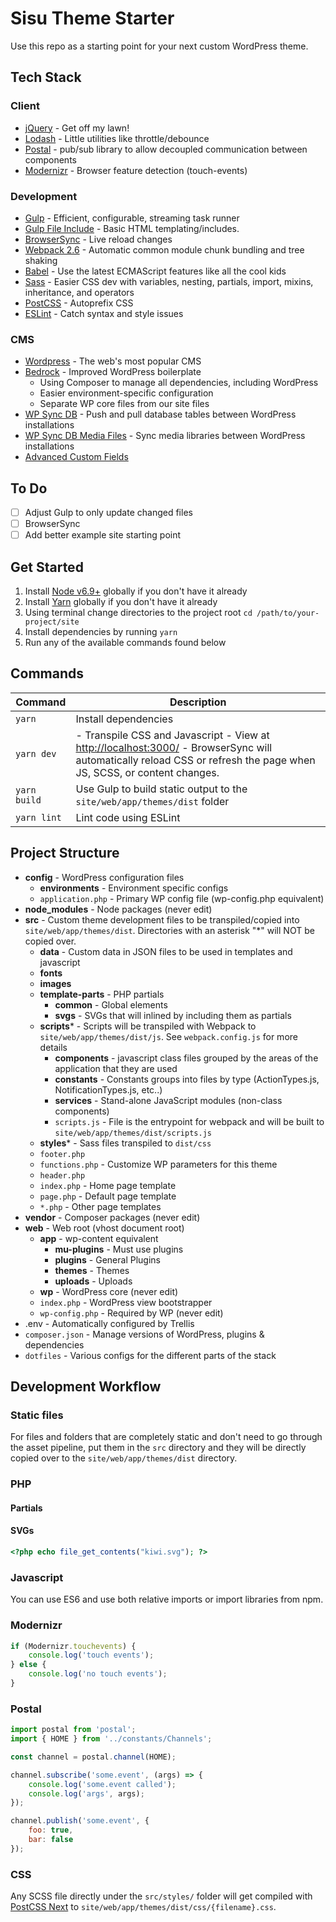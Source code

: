 # Sisu Theme Starter

Use this repo as a starting point for your next custom WordPress theme.

## Tech Stack

### Client

- [jQuery](https://jquery.com/) - Get off my lawn!
- [Lodash](https://lodash.com/) - Little utilities like throttle/debounce
- [Postal](https://github.com/postaljs/postal.js) - pub/sub library to allow decoupled communication between components
- [Modernizr](https://modernizr.com) - Browser feature detection (touch-events)

### Development

- [Gulp](http://gulpjs.com/) - Efficient, configurable, streaming task runner
- [Gulp File Include](https://github.com/coderhaoxin/gulp-file-include) - Basic HTML templating/includes.
- [BrowserSync](https://www.browsersync.io/) - Live reload changes
- [Webpack 2.6](https://webpack.github.io) - Automatic common module chunk bundling and tree shaking
- [Babel](https://babeljs.io/) - Use the latest ECMAScript features like all the cool kids
- [Sass](http://sass-lang.com/) - Easier CSS dev with variables, nesting, partials, import, mixins, inheritance, and operators
- [PostCSS](http://postcss.org/) - Autoprefix CSS
- [ESLint](http://eslint.org/) - Catch syntax and style issues

### CMS

- [Wordpress](https://wordpress.org/) - The web's most popular CMS
- [Bedrock](https://roots.io/bedrock/) - Improved WordPress boilerplate
  - Using Composer to manage all dependencies, including WordPress
  - Easier environment-specific configuration
  - Separate WP core files from our site files
- [WP Sync DB](https://github.com/wp-sync-db/wp-sync-db) - Push and pull database tables between WordPress installations
- [WP Sync DB Media Files](https://github.com/wp-sync-db/wp-sync-db-media-files) - Sync media libraries between WordPress installations
- [Advanced Custom Fields](https://www.advancedcustomfields.com/)

## To Do

- [ ] Adjust Gulp to only update changed files
- [ ] BrowserSync
- [ ] Add better example site starting point

## Get Started

1. Install [Node v6.9+](https://nodejs.org/en/) globally if you don't have it already
1. Install [Yarn](https://yarnpkg.com/) globally if you don't have it already
1. Using terminal change directories to the project root `cd /path/to/your-project/site`
1. Install dependencies by running `yarn`
1. Run any of the available commands found below

## Commands

| Command | Description |
|---------|-------------|
| `yarn` | Install dependencies |
| `yarn dev` | - Transpile CSS and Javascript - View at [http://localhost:3000/](http://localhost:3000/) - BrowserSync will automatically reload CSS or refresh the page when JS, SCSS, or content changes. |
| `yarn build` | Use Gulp to build static output to the `site/web/app/themes/dist` folder |
| `yarn lint` | Lint code using ESLint |

## Project Structure

- **config** - WordPress configuration files
  - **environments** - Environment specific configs
  - `application.php` - Primary WP config file (wp-config.php equivalent)
- **node_modules** - Node packages (never edit)
- **src** - Custom theme development files to be transpiled/copied into `site/web/app/themes/dist`. Directories with an asterisk "*" will NOT be copied over.
  - **data** - Custom data in JSON files to be used in templates and javascript
  - **fonts**
  - **images**
  - **template-parts** - PHP partials
    - **common** - Global elements
    - **svgs** - SVGs that will inlined by including them as partials
  - **scripts*** - Scripts will be transpiled with Webpack to `site/web/app/themes/dist/js`. See `webpack.config.js` for more details
    - **components** - javascript class files grouped by the areas of the application that they are used
    - **constants** - Constants groups into files by type (ActionTypes.js, NotificationTypes.js, etc..)
    - **services** - Stand-alone JavaScript modules (non-class components)
    - `scripts.js` - File is the entrypoint for webpack and will be built to `site/web/app/themes/dist/scripts.js`
  - **styles*** - Sass files transpiled to `dist/css`
  - `footer.php`
  - `functions.php` - Customize WP parameters for this theme
  - `header.php`
  - `index.php` - Home page template
  - `page.php` - Default page template
  - `*.php` - Other page templates
- **vendor** - Composer packages (never edit)
- **web** - Web root (vhost document root)
  - **app** - wp-content equivalent
    - **mu-plugins** - Must use plugins
    - **plugins** - General Plugins
    - **themes** - Themes
    - **uploads** - Uploads
  - **wp** - WordPress core (never edit)
  - `index.php` - WordPress view bootstrapper
  - `wp-config.php` - Required by WP (never edit)
- .env - Automatically configured by Trellis
- `composer.json` - Manage versions of WordPress, plugins & dependencies
- `dotfiles` - Various configs for the different parts of the stack


## Development Workflow

### Static files

For files and folders that are completely static and don't need to go through the asset pipeline, put them in
the `src` directory and they will be directly copied over to the `site/web/app/themes/dist` directory.

### PHP

#### Partials

#### SVGs

```php
<?php echo file_get_contents("kiwi.svg"); ?>
```

### Javascript

You can use ES6 and use both relative imports or import libraries from npm.

### Modernizr

```javascript
if (Modernizr.touchevents) {
	console.log('touch events');
} else {
	console.log('no touch events');
}
```

### Postal

```javascript
import postal from 'postal';
import { HOME } from '../constants/Channels';

const channel = postal.channel(HOME);

channel.subscribe('some.event', (args) => {
	console.log('some.event called');
	console.log('args', args);
});

channel.publish('some.event', {
	foo: true,
	bar: false
});

```

### CSS

Any SCSS file directly under the `src/styles/` folder will get compiled with [PostCSS Next](http://cssnext.io/)
to `site/web/app/themes/dist/css/{filename}.css`.








